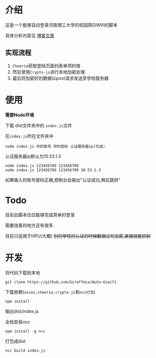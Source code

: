 # 介绍

这是一个能够自动登录河南理工大学的校园网GiWifi的脚本

具体分析内容见 [博客文章](https://giraffele.site/post/%E6%B2%B3%E5%8D%97%E7%90%86%E5%B7%A5%E5%A4%A7%E5%AD%A6GiWifi%E8%AE%A4%E8%AF%81%E8%BF%87%E7%A8%8B%E5%88%86%E6%9E%90%E5%8F%8A%E6%A8%A1%E6%8B%9F%E7%99%BB%E5%BD%95/)

## 实现流程
1. `Cheerio`获取登陆页面的表单项的值
2. 然后使用`Crypto-js`进行本地加密处理.
3. 最后将加密好的数据以post请求发送至学校服务器

# 使用

**需要Node环境**

下载 dist文件夹中的 `index.js`文件

在`index.js`所在文件夹中

```
node index.js 你的账号 你的密码 认证服务器ip(可选)
```
认证服务器ip默认为10.53.1.3
```
node index.js 123456789 123456789 
node index.js 123456789 123456789 10.53.1.3
```
如果输入的账号密码正确,控制台会输出"认证成功,稍后跳转"

# Todo
目前此脚本仅仅能够完成简单的登录

需要改善的地方还有很多.

目前只适用于HPU(大概)
~~别的学校的认证的时候数据没有加密,直接就能抓到~~

# 开发

将代码下载到本地
```
git clone https://github.com/GiraffeLe/Auto-Giwifi
```

下载依赖(`axios,cheerio,crypto-js`和`ncc打包`)
```
npm install
```

输出dist/index.js

全局安装ncc
```
npm install -g ncc
```
打包成dist
```
ncc build index.js
```